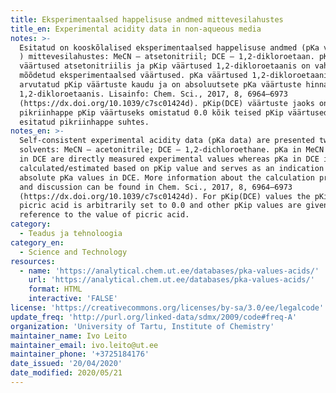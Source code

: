 ```yaml
---
title: Eksperimentaalsed happelisuse andmed mittevesilahustes
title_en: Experimental acidity data in non-aqueous media
notes: >-
  Esitatud on kooskõlalised eksperimentaalsed happelisuse andmed (pKa väärtused
  ) mittevesilahustes: MeCN – atsetonitriil; DCE – 1,2-dikloroetaan. pKa
  väärtused atsetonitriilis ja pKip väärtused 1,2-dikloroetaanis on vahetult
  mõõdetud eksperimentaalsed väärtused. pKa väärtused 1,2-dikloroetaanis on
  arvutatud pKip väärtuste kaudu ja on absoluutsete pKa väärtuste hinnanguteks
  1,2-dikloroetaanis. Lisainfo: Chem. Sci., 2017, 8, 6964–6973
  (https://dx.doi.org/10.1039/c7sc01424d). pKip(DCE) väärtuste jaoks on
  pikriinhappe pKip väärtuseks omistatud 0.0 kõik teised pKip väärtused on
  esitatud pikriinhappe suhtes.
notes_en: >-
  Self-consistent experimental acidity data (pKa data) are presented two organic
  solvents: MeCN – acetonitrile; DCE – 1,2-dichloroethane. pKa in MeCN and pKip 
  in DCE are directly measured experimental values whereas pKa in DCE is
  calculated/estimated based on pKip value and serves as an indication of the
  absolute pKa values in DCE. More information about the calculation procedures
  and discussion can be found in Chem. Sci., 2017, 8, 6964–6973
  (https://dx.doi.org/10.1039/c7sc01424d). For pKip(DCE) values the pKip of
  picric acid is arbitrarily set to 0.0 and other pKip values are given in
  reference to the value of picric acid.
category: 
  - Teadus ja tehnoloogia
category_en: 
  - Science and Technology
resources:
  - name: 'https://analytical.chem.ut.ee/databases/pka-values-acids/'
    url: 'https://analytical.chem.ut.ee/databases/pka-values-acids/'
    format: HTML
    interactive: 'FALSE'
license: 'https://creativecommons.org/licenses/by-sa/3.0/ee/legalcode'
update_freq: 'http://purl.org/linked-data/sdmx/2009/code#freq-A'
organization: 'University of Tartu, Institute of Chemistry'
maintainer_name: Ivo Leito
maintainer_email: ivo.leito@ut.ee
maintainer_phone: '+3725184176'
date_issued: '20/04/2020'
date_modified: 2020/05/21
---
```

